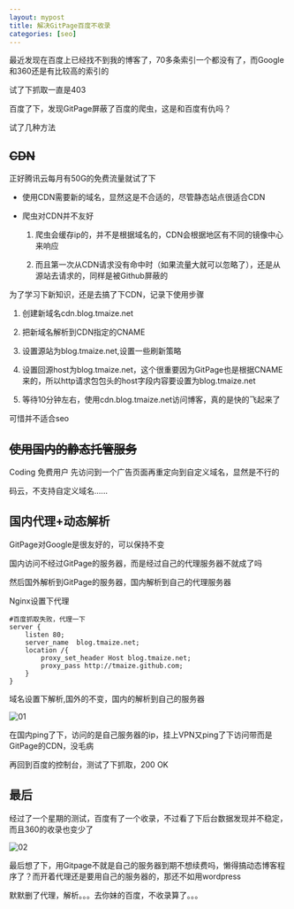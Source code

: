 ```yaml
---
layout: mypost
title: 解决GitPage百度不收录
categories: [seo]
---
```


最近发现在百度上已经找不到我的博客了，70多条索引一个都没有了，而Google和360还是有比较高的索引的

试了下抓取一直是403

百度了下，发现GitPage屏蔽了百度的爬虫，这是和百度有仇吗？

试了几种方法

## <del>CDN</del>

正好腾讯云每月有50G的免费流量就试了下

+ 使用CDN需要新的域名，显然这是不合适的，尽管静态站点很适合CDN

+ 爬虫对CDN并不友好

    1. 爬虫会缓存ip的，并不是根据域名的，CDN会根据地区有不同的镜像中心来响应
    
    2. 而且第一次从CDN请求没有命中时（如果流量大就可以忽略了），还是从源站去请求的，同样是被Github屏蔽的

为了学习下新知识，还是去搞了下CDN，记录下使用步骤

1. 创建新域名cdn.blog.tmaize.net

2. 把新域名解析到CDN指定的CNAME

3. 设置源站为blog.tmaize.net,设置一些刷新策略

4. 设置回源host为blog.tmaize.net，这个很重要因为GitPage也是根据CNAME来的，所以http请求包包头的host字段内容要设置为blog.tmaize.net

5. 等待10分钟左右，使用cdn.blog.tmaize.net访问博客，真的是快的飞起来了

可惜并不适合seo

## <del>使用国内的静态托管服务</del>

Coding 免费用户 先访问到一个广告页面再重定向到自定义域名，显然是不行的

码云，不支持自定义域名......

## 国内代理+动态解析

GitPage对Google是很友好的，可以保持不变

国内访问不经过GitPage的服务器，而是经过自己的代理服务器不就成了吗

然后国外解析到GitPage的服务器，国内解析到自己的代理服务器

Nginx设置下代理

```
#百度抓取失败，代理一下
server {
    listen 80;
    server_name  blog.tmaize.net;
    location /{
        proxy_set_header Host blog.tmaize.net;
        proxy_pass http://tmaize.github.com;
    }
}
```

域名设置下解析,国外的不变，国内的解析到自己的服务器

![01](1.jpg)

在国内ping了下，访问的是自己服务器的ip，挂上VPN又ping了下访问带而是GitPage的CDN，没毛病

再回到百度的控制台，测试了下抓取，200 OK

## 最后

经过了一个星期的测试，百度有了一个收录，不过看了下后台数据发现并不稳定，而且360的收录也变少了

![02](2.jpg)

最后想了下，用Gitpage不就是自己的服务器到期不想续费吗，懒得搞动态博客程序了？而开着代理还是要用自己的服务器的，那还不如用wordpress

默默删了代理，解析。。。去你妹的百度，不收录算了。。。